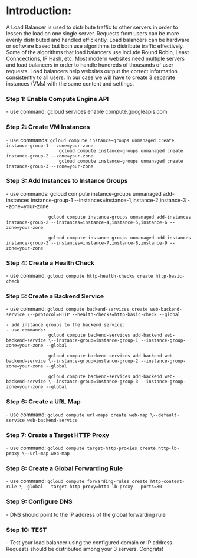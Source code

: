 <h1>Introduction:</h1>

A Load Balancer is used to distribute traffic to other servers in order to lessen the load on one single server. Requests from users can be more evenly distributed and handled efficiently. Load balancers can be hardware or software based but both use algorithms to distribute traffic effectively. Some of the algorithms that load balancers use include Round Robin, Least Conncections, IP Hash, etc. Most modern websites need multiple servers and load balancers in order to handle hundreds of thousands of user requests. Load balancers help websites output the correct information consistently to all users. In our case we will have to create 3 separate instances (VMs) with the same content and settings. 

<h3>Step 1: Enable Compute Engine API</h3>
	- use command:	gcloud services enable compute.googleapis.com

<h3>Step 2: Create VM Instances</h3>
	- use commands: 
					<code>gcloud compute instance-groups unmanaged create instance-group-1 --zone=your-zone
					gcloud compute instance-groups unmanaged create instance-group-2 --zone=your-zone
					gcloud compute instance-groups unmanaged create instance-group-3 --zone=your-zone</code>

<h3>Step 3: Add Instances to Instance Groups</h3>
	- use commands:
					gcloud compute instance-groups unmanaged add-instances instance-group-1 --instances=instance-1,instance-2,instance-3 --zone=your-zone
	
					gcloud compute instance-groups unmanaged add-instances instance-group-2 --instances=instance-4,instance-5,instance-6 --zone=your-zone

					gcloud compute instance-groups unmanaged add-instances instance-group-3 --instances=instance-7,instance-8,instance-9 --zone=your-zone

<h3>Step 4: Create a Health Check</h3>
	- use command: <code>gcloud compute http-health-checks create http-basic-check</code>

<h3>Step 5: Create a Backend Service</h3>
	- use command: 
					<code>gcloud compute backend-services create web-backend-service \--protocol=HTTP --health-checks=http-basic-check --global</code>

	- add instance groups to the backend service:
	- use commands: 
					gcloud compute backend-services add-backend web-backend-service \--instance-group=instance-group-1 --instance-group-zone=your-zone --global

					gcloud compute backend-services add-backend web-backend-service \--instance-group=instance-group-2 --instance-group-zone=your-zone --global

					gcloud compute backend-services add-backend web-backend-service \--instance-group=instance-group-3 --instance-group-zone=your-zone --global

<h3>Step 6: Create a URL Map</h3>
	- use command: 
					<code>gcloud compute url-maps create web-map \--default-service web-backend-service</code>

<h3>Step 7: Create a Target HTTP Proxy</h3>
	- use command: 
					<code>gcloud compute target-http-proxies create http-lb-proxy \--url-map web-map</code>

<h3>Step 8: Create a Global Forwarding Rule</h3>
	- use command: 
					<code>gcloud compute forwarding-rules create http-content-rule \--global --target-http-proxy=http-lb-proxy --ports=80</code>

<h3>Step 9: Configure DNS</h3>
	- DNS should point to the IP address of the global forwarding rule 
	
<h3>Step 10: TEST</h3>
	- Test your load balancer using the configured domain or IP address. Requests should be distributed among your 3 servers. Congrats!
